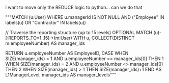 I want to move only the REDUCE logic to python... can we do that 

"""MATCH (u:User) 
WHERE u.managerId IS NOT NULL 
  AND ("Employee" IN labels(u) OR "Contractor" IN labels(u))

// Traverse the reporting structure (up to 15 levels)
OPTIONAL MATCH (u)-[:REPORTS_TO*1..15]->(m:User)
WITH u, COLLECT(DISTINCT m.employeeNumber) AS manager_ids

RETURN u.employeeNumber AS EmployeeID,
CASE
  WHEN SIZE(manager_ids) = 1 AND u.employeeNumber == manager_ids[0] THEN 1
  WHEN SIZE(manager_ids) = 2 AND u.employeeNumber <> manager_ids[0] THEN 2
  WHEN SIZE(manager_ids) > 1 THEN SIZE(manager_ids)+1
END AS L1ManagerLevel,
manager_ids AS manager_levels"""